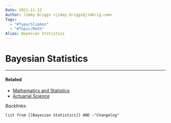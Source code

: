 ```yaml
---
Date: 2021-11-12
Author: Jimmy Briggs <jimmy.briggs@jimbrig.com>
Tags:
  - "#Type/Slipbox"
  - "#Topic/Math"
Alias: Bayesian Statistics
---
```


# Bayesian Statistics

---

#### Related

* [Mathematics and Statistics](../MOCs/Mathematics%20and%20Statistics.md)
* [Actuarial Science](../MOCs/Actuarial%20Science.md)

*Backlinks:*

````dataview
list from [[Bayesian Statistics]] AND -"Changelog"
````

